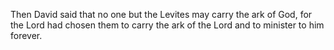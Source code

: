 Then David said that no one but the Levites may carry the ark of God, for the Lord had chosen them to carry the ark of the Lord and to minister to him forever.
